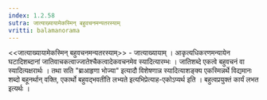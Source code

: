 ```yaml
---
index: 1.2.58
sutra: जात्याख्यायामेकस्मिन् बहुवचनमन्यतरस्याम्
vritti: balamanorama
---
```


<<जात्याख्यायामेकस्मिन् बहुवचनमन्यतरस्याम्>> - जात्याख्यायाम् । आकृत्यधिकरणमन्यायेन घटादिशब्दानां जातिवाचकत्वाज्जातेश्चैकत्वादेकवचनमेव स्यादित्यारम्भः । जातिशब्दे एकत्वे बहुवचनं वा स्यादित्यक्षरार्थः । तथा सति "ब्राआहृणा भोज्या" इत्यादौ विशेषणान्न स्यादित्याशङ्क्य एकस्मिन्नर्थे विद्यमानः शब्दो बहूनर्थान् वक्ति, एकार्थो बहुवद्भवतीति लभ्यते इत्यभिप्रेत्याह-एकोऽप्यर्थ इति । बहुत्वप्रयुक्तं कार्यं लभत इत्यर्थः । 